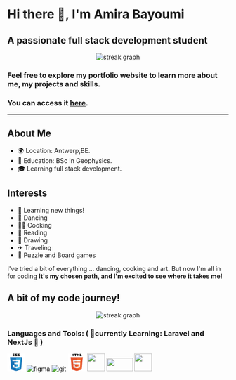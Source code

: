 # Hi there 👋, I'm Amira Bayoumi
## A passionate full stack development student




<div align="center">
  <img src="https://user-images.githubusercontent.com/74038190/213760705-0d5bf320-4f43-4352-b74b-0889ae726bf7.gif" height="220" alt="streak graph"  />
</div>


### Feel free to explore my portfolio website to learn more about me, my projects and skills.
### You can access it [here](https://amira-bayoumi.vercel.app/).

--------------------------------------------------------------------------


## About Me

- 🌍 Location: Antwerp,BE.
- 🏫 Education: BSc in Geophysics.
- 🎓 Learning full stack development.

## Interests

- 🔭 Learning new things!
- 💃 Dancing
- 👩‍🍳 Cooking
- 📖 Reading
- 🎨 Drawing
- ✈ Traveling
- 🧩 Puzzle and Board games

I've tried a bit of everything ... dancing, cooking and art. 
But now I'm all in for coding **It's my chosen path, and I'm excited to see
where it takes me!**





## A bit of my code journey!

<div align="center">
  <img src="https://streak-stats.demolab.com?user=amirabayoumi&locale=en&mode=daily&theme=dark&hide_border=false&border_radius=5&order=3" height="220" alt="streak graph"  />
</div>



### Languages and Tools: ( 🔭currently Learning:  Laravel and NextJs 🔭 ) 

<img src="https://raw.githubusercontent.com/devicons/devicon/master/icons/css3/css3-original-wordmark.svg" alt="css3" width="40" height="40"/> <img src="https://www.vectorlogo.zone/logos/figma/figma-icon.svg" alt="figma" width="40" height="40"/>        <img src="https://www.vectorlogo.zone/logos/git-scm/git-scm-icon.svg" alt="git" width="40" height="40"/>       <img src="https://raw.githubusercontent.com/devicons/devicon/master/icons/html5/html5-original-wordmark.svg" alt="html5" width="40" height="40"/>         <img src="https://cdn.pixabay.com/photo/2015/04/23/17/41/javascript-736400_1280.png" width="40" height="40"> <img src="https://cdn.freebiesupply.com/logos/large/2x/php-1-logo-png-transparent.png"  width="60" height="30">     <img src="https://cdn.iconscout.com/icon/free/png-512/free-node-js-logo-icon-download-in-svg-png-gif-file-formats--nodejs-programming-language-pack-logos-icons-1174925.png?f=webp&w=512"  width="40" height="40">





